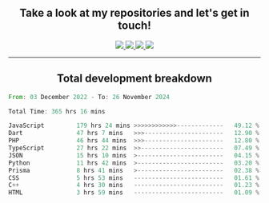 <h2 align="center">
  Take a look at my repositories and let's get in touch!
</h2>
<p align="center">
  <a href="https://www.instagram.com/rayhanarkan?igsh=MXM3dHhmMTZ3ZWVsaA==">
    <img src="https://img.icons8.com/material-outlined/30/689d6a/instagram.png"/>
  </a>
  <a href="https://www.linkedin.com/in/rayhanarkan/">
    <img src="https://img.icons8.com/material-outlined/30/689d6a/linkedin.png"/>
  </a>
  <a href="">
    <img src="https://img.icons8.com/material-outlined/30/689d6a/geography.png"/>
  </a>
  <a href="mailto:rayhanarkan30@gmail.com">
    <img src="https://img.icons8.com/material-outlined/30/689d6a/email.png"/>
  </a>
</p>

---

<h2 align="center">Total development breakdown</h2>

<p align="center">
<!--START_SECTION:waka-->

```rust
From: 03 December 2022 - To: 26 November 2024

Total Time: 365 hrs 16 mins

JavaScript         179 hrs 24 mins >>>>>>>>>>>>-------------   49.12 %
Dart               47 hrs 7 mins   >>>----------------------   12.90 %
PHP                46 hrs 44 mins  >>>----------------------   12.80 %
TypeScript         27 hrs 22 mins  >>-----------------------   07.49 %
JSON               15 hrs 10 mins  >------------------------   04.15 %
Python             11 hrs 42 mins  >------------------------   03.20 %
Prisma             8 hrs 41 mins   >------------------------   02.38 %
CSS                5 hrs 53 mins   -------------------------   01.61 %
C++                4 hrs 30 mins   -------------------------   01.23 %
HTML               3 hrs 59 mins   -------------------------   01.09 %
```

<!--END_SECTION:waka-->
</p>
